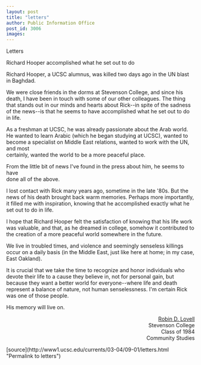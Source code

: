 ```yaml
---
layout: post
title: "letters"
author: Public Information Office
post_id: 3006
images:
---
```


<p class="pagehead">
  Letters
</p>
<p class="sectionhead">
  <a name="blumenthal" id="blumenthal"></a>Richard Hooper accomplished what he set out to do
</p>
<p>
  Richard Hooper, a UCSC alumnus, was killed two days ago in the UN blast in Baghdad.
</p>
<p>
  We were close friends in the dorms at Stevenson College, and since his death, I have been in touch with some of our other colleagues. The thing that stands out in our minds and hearts about Rick--in spite of the sadness of the news--is that he seems to have accomplished what he set out to do in life.
</p>
<p>
  As a freshman at UCSC, he was already passionate about the Arab world. He wanted to learn Arabic (which he began studying at UCSC), wanted to become a specialist on Middle East relations, wanted to work with the UN, and most<br>
  certainly, wanted the world to be a more peaceful place.
</p>
<p>
  From the little bit of news I've found in the press about him, he seems to have<br>
  done all of the above.
</p>
<p>
  I lost contact with Rick many years ago, sometime in the late '80s. But the news of his death brought back warm memories. Perhaps more importantly, it filled me with inspiration, knowing that he accomplished exactly what he set out to do in life.
</p>
<p>
  I hope that Richard Hooper felt the satisfaction of knowing that his life work was valuable, and that, as he dreamed in college, somehow it contributed to the creation of a more peaceful world somewhere in the future.
</p>
<p>
  We live in troubled times, and violence and seemingly senseless killings occur on a daily basis (in the Middle East, just like here at home; in my case, East Oakland).
</p>
<p>
  It is crucial that we take the time to recognize and honor individuals who devote their life to a cause they believe in, not for personal gain, but because they want a better world for everyone--where life and death represent a balance of nature, not human senselessness. I'm certain Rick was one of those people.
</p>
<p>
  His memory will live on.
</p>
<p align="right">
  <a href="mailto:rdlovell@ousd.k12.ca.us">Robin D. Lovell</a><br>
  Stevenson College<br>
  Class of 1984<br>
  Community Studies
</p>
<p>

</p>
<p>

</p>
[source](http://www1.ucsc.edu/currents/03-04/09-01/letters.html "Permalink to letters")
